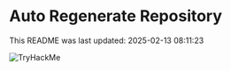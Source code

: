 # Auto Regenerate Repository

This README was last updated: 2025-02-13 08:11:23

 ![TryHackMe](https://tryhackme.com/badge/533634)